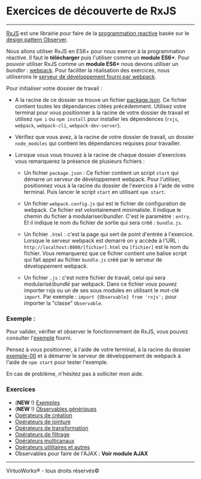 # Exercices de découverte de RxJS

---

[RxJS](https://rxjs-dev.firebaseapp.com/) est une librairie pour faire de la [programmation reactive](https://fr.wikipedia.org/wiki/Programmation_r%C3%A9active) basée sur le [design pattern Observer](https://addyosmani.com/resources/essentialjsdesignpatterns/book/#observerpatternjavascript).

Nous allons utiliser RxJS en ES6+ pour nous exercer à la programmation réactive. Il faut le __télécharger__ puis l'utiliser comme un __module ES6+__. Pour pouvoir utiliser RxJS comme un __module ES6+__ nous devons utiliser un *bundler* : [webpack](https://webpack.js.org/). Pour faciliter la réalisation des exercices, nous utiliserons le [serveur de développement fourni par webpack](https://webpack.js.org/configuration/dev-server/).

Pour initialiser votre dossier de travail :

* A la racine de ce dossier se trouve un fichier [package.json](./package.json). Ce fichier contient toutes les dépendances citées précédemment. Utilisez votre terminal pour vous positionner à la racine de votre dossier de travail et utilisez `npm i` ou `npm install` pour installer les dépendences (`rxjs`, `webpack`, `webpack-cli`, `webpack-dev-server`).

* Vérifiez que vous avez, à la racine de votre dossier de travail, un dossier `node_modules` qui contient les dépendances requises pour travailler.

* Lorsque vous vous trouvez à la racine de chaque dossier d'exercices vous remarquerez la présence de plusieurs fichiers :

  * Un fichier `package.json` : Ce fichier contient un script `start` qui démarre un serveur de développement webpack. Pour l'utiliser, positionnez vous à la racine du dossier de l'exercice à l'aide de votre terminal. Puis lancer le script `start` en utilisant `npm start`.

  * Un fichier `webpack.config.js` qui est le fichier de configuration de webpack. Ce fichier est volontairement minimaliste. Il indique le chemin du fichier à modulariser/*bundler*. C'est le paramètre : `entry`. Et il indique le nom du fichier de sortie qui sera créé : `bundle.js`.

  * Un fichier `.html` : c'est la page qui sert de point d'entrée à l'exercice. Lorsque le serveur webpack est demarré on y accède à l'URL : `http://localhost:8080/[fichier].html` ou `[fichier]` est le nom du fichier. Vous remarquerez que ce fichier contient une balise script qui fait appel au fichier `bundle.js` créé par le serveur de développement webpack.

  * Un fichier `.js` : c'est notre fichier de travail, celui qui sera modularisé/*bundlé* par webpack. Dans ce fichier vous pouvez importer rxjs ou un de ses sous modules en utilisant le mot-clé `import`. Par exemple : `import {Observable} from 'rxjs';` pour importer la "classe" `Observable`.

### Exemple :

Pour valider, vérifier et observer le fonctionnement de RxJS, vous pouvez consulter l'[exemple](./00%20-%20Exemples/exemple-00) fourni.

Pensez à vous positionner, à l'aide de votre terminal, à la racine du dossier [exemple-00](./00%20-%20Exemples/exemple-00) et à démarrer le serveur de développement de webpack à l'aide de `npm start` pour tester l'exemple.

En cas de problème, n'hésitez pas à solliciter mon aide.

### Exercices

* (__NEW__ !) [Exemples](./00%20-%20Exemples)
* (__NEW__ !) [Observables génériques](./01%20-%20Observables%20génériques)
* [Opérateurs de création](./02%20-%20Opérateurs%20de%20création)
* [Opérateurs de jointure](./03%20-%20Opérateurs%20de%20jointure)
* [Opérateurs de transformation](./04%20-%20Opérateurs%20de%20transformation)
* [Opérateurs de filtrage](./05%20-%20Opérateurs%20de%20filtrage)
* [Opérateurs multicanaux](./06%20-%20Opérateurs%20multicanaux)
* [Opérateurs utilitaires et autres](./07%20-%20Opérateurs%20utilitaires%20et%20autres)
* Observables pour faire de l'AJAX : __Voir module AJAX__

---

VirtuoWorks® - tous droits réservés©
